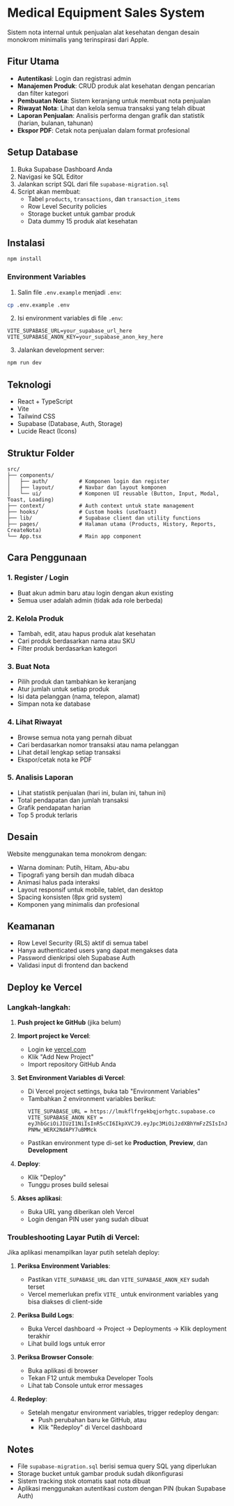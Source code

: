 # Medical Equipment Sales System

Sistem nota internal untuk penjualan alat kesehatan dengan desain monokrom minimalis yang terinspirasi dari Apple.

## Fitur Utama

- **Autentikasi**: Login dan registrasi admin
- **Manajemen Produk**: CRUD produk alat kesehatan dengan pencarian dan filter kategori
- **Pembuatan Nota**: Sistem keranjang untuk membuat nota penjualan
- **Riwayat Nota**: Lihat dan kelola semua transaksi yang telah dibuat
- **Laporan Penjualan**: Analisis performa dengan grafik dan statistik (harian, bulanan, tahunan)
- **Ekspor PDF**: Cetak nota penjualan dalam format profesional

## Setup Database

1. Buka Supabase Dashboard Anda
2. Navigasi ke SQL Editor
3. Jalankan script SQL dari file `supabase-migration.sql`
4. Script akan membuat:
   - Tabel `products`, `transactions`, dan `transaction_items`
   - Row Level Security policies
   - Storage bucket untuk gambar produk
   - Data dummy 15 produk alat kesehatan

## Instalasi

```bash
npm install
```

### Environment Variables

1. Salin file `.env.example` menjadi `.env`:
```bash
cp .env.example .env
```

2. Isi environment variables di file `.env`:
```
VITE_SUPABASE_URL=your_supabase_url_here
VITE_SUPABASE_ANON_KEY=your_supabase_anon_key_here
```

3. Jalankan development server:
```bash
npm run dev
```

## Teknologi

- React + TypeScript
- Vite
- Tailwind CSS
- Supabase (Database, Auth, Storage)
- Lucide React (Icons)

## Struktur Folder

```
src/
├── components/
│   ├── auth/          # Komponen login dan register
│   ├── layout/        # Navbar dan layout komponen
│   └── ui/            # Komponen UI reusable (Button, Input, Modal, Toast, Loading)
├── context/           # Auth context untuk state management
├── hooks/             # Custom hooks (useToast)
├── lib/               # Supabase client dan utility functions
├── pages/             # Halaman utama (Products, History, Reports, CreateNota)
└── App.tsx            # Main app component
```

## Cara Penggunaan

### 1. Register / Login
- Buat akun admin baru atau login dengan akun existing
- Semua user adalah admin (tidak ada role berbeda)

### 2. Kelola Produk
- Tambah, edit, atau hapus produk alat kesehatan
- Cari produk berdasarkan nama atau SKU
- Filter produk berdasarkan kategori

### 3. Buat Nota
- Pilih produk dan tambahkan ke keranjang
- Atur jumlah untuk setiap produk
- Isi data pelanggan (nama, telepon, alamat)
- Simpan nota ke database

### 4. Lihat Riwayat
- Browse semua nota yang pernah dibuat
- Cari berdasarkan nomor transaksi atau nama pelanggan
- Lihat detail lengkap setiap transaksi
- Ekspor/cetak nota ke PDF

### 5. Analisis Laporan
- Lihat statistik penjualan (hari ini, bulan ini, tahun ini)
- Total pendapatan dan jumlah transaksi
- Grafik pendapatan harian
- Top 5 produk terlaris

## Desain

Website menggunakan tema monokrom dengan:
- Warna dominan: Putih, Hitam, Abu-abu
- Tipografi yang bersih dan mudah dibaca
- Animasi halus pada interaksi
- Layout responsif untuk mobile, tablet, dan desktop
- Spacing konsisten (8px grid system)
- Komponen yang minimalis dan profesional

## Keamanan

- Row Level Security (RLS) aktif di semua tabel
- Hanya authenticated users yang dapat mengakses data
- Password dienkripsi oleh Supabase Auth
- Validasi input di frontend dan backend

## Deploy ke Vercel

### Langkah-langkah:

1. **Push project ke GitHub** (jika belum)

2. **Import project ke Vercel**:
   - Login ke [vercel.com](https://vercel.com)
   - Klik "Add New Project"
   - Import repository GitHub Anda

3. **Set Environment Variables di Vercel**:
   - Di Vercel project settings, buka tab "Environment Variables"
   - Tambahkan 2 environment variables berikut:
     ```
     VITE_SUPABASE_URL = https://lmukflfrgekbqjorhgtc.supabase.co
     VITE_SUPABASE_ANON_KEY = eyJhbGciOiJIUzI1NiIsInR5cCI6IkpXVCJ9.eyJpc3MiOiJzdXBhYmFzZSIsInJlZiI6ImxtdWtmbGZyZ2VrYnFqb3JoZ3RjIiwicm9sZSI6ImFub24iLCJpYXQiOjE3NjA1MDMyMjYsImV4cCI6MjA3NjA3OTIyNn0.VORPqvjZaz177r8CSo81-PNMw_WERX2NdAPY7uBMMck
     ```
   - Pastikan environment type di-set ke **Production**, **Preview**, dan **Development**

4. **Deploy**:
   - Klik "Deploy"
   - Tunggu proses build selesai

5. **Akses aplikasi**:
   - Buka URL yang diberikan oleh Vercel
   - Login dengan PIN user yang sudah dibuat

### Troubleshooting Layar Putih di Vercel:

Jika aplikasi menampilkan layar putih setelah deploy:

1. **Periksa Environment Variables**:
   - Pastikan `VITE_SUPABASE_URL` dan `VITE_SUPABASE_ANON_KEY` sudah terset
   - Vercel memerlukan prefix `VITE_` untuk environment variables yang bisa diakses di client-side

2. **Periksa Build Logs**:
   - Buka Vercel dashboard → Project → Deployments → Klik deployment terakhir
   - Lihat build logs untuk error

3. **Periksa Browser Console**:
   - Buka aplikasi di browser
   - Tekan F12 untuk membuka Developer Tools
   - Lihat tab Console untuk error messages

4. **Redeploy**:
   - Setelah mengatur environment variables, trigger redeploy dengan:
     - Push perubahan baru ke GitHub, atau
     - Klik "Redeploy" di Vercel dashboard

## Notes

- File `supabase-migration.sql` berisi semua query SQL yang diperlukan
- Storage bucket untuk gambar produk sudah dikonfigurasi
- Sistem tracking stok otomatis saat nota dibuat
- Aplikasi menggunakan autentikasi custom dengan PIN (bukan Supabase Auth)
